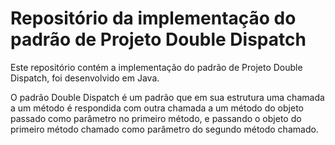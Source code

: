 # Repositório da implementação do padrão de Projeto Double Dispatch

Este repositório contém a implementação do padrão de Projeto Double Dispatch, foi desenvolvido em Java.

O padrão Double Dispatch é um padrão que em sua estrutura uma chamada a um método é respondida com outra chamada a um método do objeto passado como parâmetro no primeiro método, e passando o objeto do primeiro método chamado como parâmetro do segundo método chamado.
